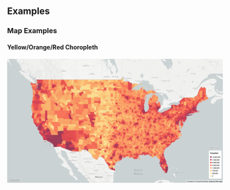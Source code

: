 

## Examples


### Map Examples

#### Yellow/Orange/Red Choropleth

![Yellow/Orange/Red Choropleth Example ](https://github.com/viableindustries/color-schemes/blob/master/YellowOrangeRed/example--mapbox.png)
